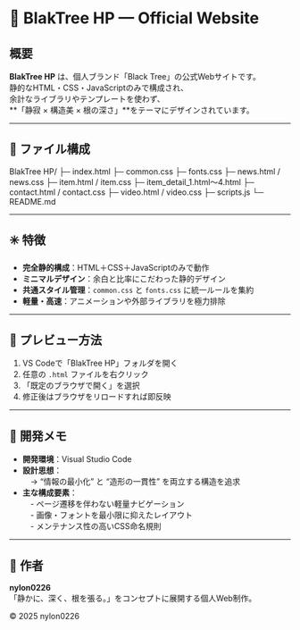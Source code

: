 # 🌿 BlakTree HP — Official Website

## 概要
**BlakTree HP** は、個人ブランド「Black Tree」の公式Webサイトです。  
静的なHTML・CSS・JavaScriptのみで構成され、  
余計なライブラリやテンプレートを使わず、  
**「静寂 × 構造美 × 根の深さ」**をテーマにデザインされています。

---

## 📂 ファイル構成
BlakTree HP/
├─ index.html
├─ common.css
├─ fonts.css
├─ news.html / news.css
├─ item.html / item.css
├─ item_detail_1.html〜4.html
├─ contact.html / contact.css
├─ video.html / video.css
├─ scripts.js
└─ README.md


---

## ✳️ 特徴
- **完全静的構成**：HTML＋CSS＋JavaScriptのみで動作  
- **ミニマルデザイン**：余白と比率にこだわった静的デザイン  
- **共通スタイル管理**：`common.css` と `fonts.css` に統一ルールを集約  
- **軽量・高速**：アニメーションや外部ライブラリを極力排除  

---

## 🔧 プレビュー方法
1. VS Codeで「BlakTree HP」フォルダを開く  
2. 任意の `.html` ファイルを右クリック  
3. 「既定のブラウザで開く」を選択  
4. 修正後はブラウザをリロードすれば即反映  

---

## 🧠 開発メモ
- **開発環境**：Visual Studio Code  
- **設計思想**：  
　→ “情報の最小化” と “造形の一貫性” を両立する構造を追求  
- **主な構成要素**：  
　- ページ遷移を伴わない軽量ナビゲーション  
　- 画像・フォントを最小限に抑えたレイアウト  
　- メンテナンス性の高いCSS命名規則  

---

## 👤 作者
**nylon0226**  
「静かに、深く、根を張る。」をコンセプトに展開する個人Web制作。  

© 2025 nylon0226
